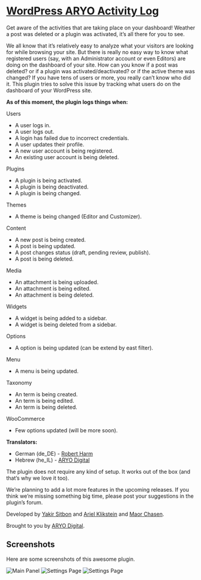 [WordPress ARYO Activity Log](http://wordpress.org/plugins/aryo-activity-log/)
===============

Get aware of the activities that are taking place on your dashboard! Weather a post was deleted or a plugin was activated, it’s all there for you to see.


We all know that it’s relatively easy to analyze what your visitors are looking for while browsing your site. But there is really no easy way to know what registered users (say, with an Administrator account or even Editors) are doing on the dashboard of your site. How can you know if a post was deleted? or if a plugin was activated/deactivated? or if the active theme was changed?
If you have tens of users or more, you really can’t know who did it. This plugin tries to solve this issue by tracking what users do on the dashboard of your WordPress site. 

__As of this moment, the plugin logs things when:__


Users
* A user logs in.
* A user logs out.
* A login has failed due to incorrect credentials.
* A user updates their profile.
* A new user account is being registered.
* An existing user account is being deleted.

Plugins
* A plugin is being activated.
* A plugin is being deactivated.
* A plugin is being changed.

Themes
* A theme is being changed (Editor and Customizer).

Content
* A new post is being created.
* A post is being updated.
* A post changes status (draft, pending review, publish).
* A post is being deleted.

Media
* An attachment is being uploaded.
* An attachment is being edited.
* An attachment is being deleted.

Widgets
* A widget is being added to a sidebar.
* A widget is being deleted from a sidebar.

Options
* A option is being updated (can be extend by east filter).

Menu
* A menu is being updated.

Taxonomy
* An term is being created.
* An term is being edited.
* An term is being deleted.

WooCommerce
* Few options updated (will be more soon).


__Translators:__

* German (de_DE) - [Robert Harm](http://www.mapsmarker.com/)
* Hebrew (he_IL) - [ARYO Digital](http://www.aryodigital.com/)



The plugin does not require any kind of setup. It works out of the box (and that’s why we love it too).

We’re planning to add a lot more features in the upcoming releases. If you think we’re missing something big time, please post your suggestions in the plugin’s forum.



Developed by [Yakir Sitbon](http://www.yakirs.net/) and [Ariel Klikstein](http://www.arielk.net/) and [Maor Chasen](http://maorchasen.com/).

Brought to you by [ARYO Digital](http://www.aryodigital.com/).


## Screenshots

Here are some screenshots of this awesome plugin.

![Main Panel](https://raw.github.com/KingYes/wordpress-aryo-activity-log/master/screenshot-1.jpg)
![Settings Page](https://raw.github.com/KingYes/wordpress-aryo-activity-log/master/screenshot-2.jpg)
![Settings Page](https://raw.github.com/KingYes/wordpress-aryo-activity-log/master/screenshot-3.jpg)